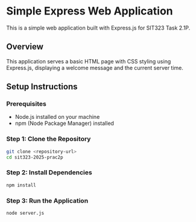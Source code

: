 # Simple Express Web Application

This is a simple web application built with Express.js for SIT323 Task 2.1P.

## Overview

This application serves a basic HTML page with CSS styling using Express.js, displaying a welcome message and the current server time.

## Setup Instructions

### Prerequisites

- Node.js installed on your machine
- npm (Node Package Manager) installed

### Step 1: Clone the Repository

```bash
git clone <repository-url>
cd sit323-2025-prac2p
```

### Step 2: Install Dependencies

```bash
npm install
```

### Step 3: Run the Application

```bash
node server.js
```
